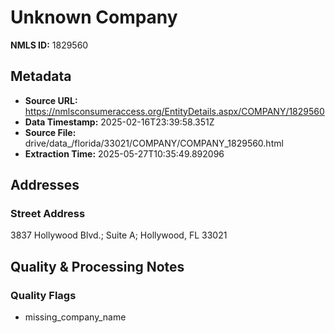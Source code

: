 # Unknown Company

**NMLS ID:** 1829560

## Metadata
- **Source URL:** https://nmlsconsumeraccess.org/EntityDetails.aspx/COMPANY/1829560
- **Data Timestamp:** 2025-02-16T23:39:58.351Z
- **Source File:** drive/data_/florida/33021/COMPANY/COMPANY_1829560.html
- **Extraction Time:** 2025-05-27T10:35:49.892096

## Addresses
### Street Address
3837 Hollywood Blvd.; Suite A; Hollywood, FL 33021

## Quality & Processing Notes
### Quality Flags
- missing_company_name
